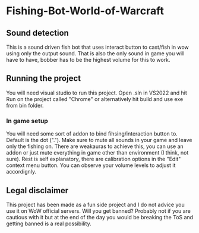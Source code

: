 # Fishing-Bot-World-of-Warcraft

## Sound detection
This is a sound driven fish bot that uses interact button to cast/fish in wow using only the output sound. That is also the only sound in game you will have to have, bobber has to be the highest volume for this to work.

## Running the project
You will need visual studio to run this project. Open .sln in VS2022 and hit Run on the project called "Chrome" or alternatively hit build and use exe from bin folder.

### In game setup
You will need some sort of addon to bind fihsing/interaction button to. Default is the dot ("."). Make sure to mute all sounds in your game and leave only the fishing on. There are weakauras to achieve this, you can use an addon or just mute everything in game other than environment (I think, not sure).
Rest is self explanatory, there are calibration options in the "Edit" context menu button. You can observe your volume levels to adjust it accordignly.

## Legal disclaimer
This project has been made as a fun side project and I do not advice you use it on WoW official servers. Will you get banned? Probably not if you are cautious with it but at the end of the day you would be breaking the ToS and getting banned is a real possibility.
